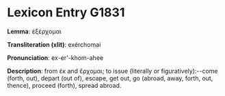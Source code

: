 # Lexicon Entry G1831

**Lemma**: ἐξέρχομαι

**Transliteration (xlit)**: exérchomai

**Pronunciation**: ex-er'-khom-ahee

**Description**:
from ἐκ and ἔρχομαι; to issue (literally or figuratively):--come (forth, out), depart (out of), escape, get out, go (abroad, away, forth, out, thence), proceed (forth), spread abroad.
